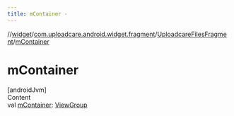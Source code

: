 ```yaml
---
title: mContainer -
---
```

//[widget](../../index.md)/[com.uploadcare.android.widget.fragment](../index.md)/[UploadcareFilesFragment](index.md)/[mContainer](m-container.md)



# mContainer  
[androidJvm]  
Content  
val [mContainer](m-container.md): [ViewGroup](https://developer.android.com/reference/kotlin/android/view/ViewGroup.html)  



